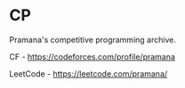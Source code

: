 # CP

Pramana's competitive programming archive.

CF - https://codeforces.com/profile/pramana

LeetCode - https://leetcode.com/pramana/

